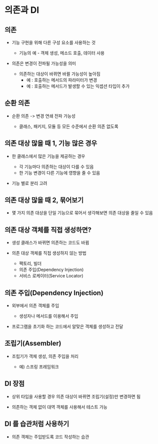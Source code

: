 # 의존과 DI

## 의존
- 기능 구현을 위해 다른 구성 요소를 사용하는 것

    - 기능의 예 - 객체 생성, 메소드 호출, 데이터 사용
- 의존은 변경이 전파될 가능성을 의미
    - 의존하는 대상이 바뀌면 바뀔 가능성이 높아짐
        - 예 : 호출하는 메서드의 파라미터가 변경
        - 예 : 호출하는 메서드가 발생할 수 있는 익셉션 타입이 추가
  
## 순환 의존
- 순환 의존 -> 변경 연쇄 전파 가능성

    - 클래스, 패키지, 모듈 등 모든 수준에서 순환 의존 없도록
  
## 의존 대상 많을 때 1, 기능 많은 경우
- 한 클래스에서 많은 기능을 제공하는 경우

    - 각 기능마다 의존하는 대상이 다를 수 있음
    - 한 기능 변경이 다른 기능에 영향을 줄 수 있음
- 기능 별로 분리 고려
  
## 의존 대상 많을 때 2, 묶어보기
- 몇 가지 의존 대상을 단일 기능으로 묶어서 생각해보면 의존 대상을 줄일 수 있음
  
## 의존 대상 객체를 직접 생성하면?
- 생성 클래스가 바뀌면 의존하는 코드도 바뀜

- 의존 대상 객체를 직접 생성하지 않는 방법
    - 팩토리, 빌더
    - 의존 주입(Dependency Injection)
    - 서비스 로케이터(Service Locator)
  
## 의존 주입(Dependency Injection)
- 외부에서 의존 객체를 주입
        
    - 생성자나 메서드를 이용해서 주입
- 프로그램을 초기화 하는 코드에서 알맞은 객체를 생성하고 전달
  
## 조립기(Assembler)
- 조립기가 객체 생성, 의존 주입을 처리

    - 예) 스프링 프레임워크
  
## DI 장점
- 상위 타입을 사용할 경우 의존 대상이 바뀌면 조립기(설정)만 변경하면 됨

- 의존하는 객체 없이 대역 객체를 사용해서 테스트 가능
  
## DI 를 습관처럼 사용하기
- 의존 객체는 주입받도록 코드 작성하는 습관
